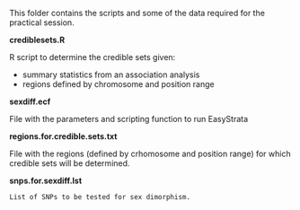 This folder contains the scripts and some of the data required for the practical session.

**crediblesets.R**
 
  R script to determine the credible sets given:
  - summary statistics from an association analysis
  - regions defined by chromosome and position range
  
 **sexdiff.ecf**
 
  File with the parameters and scripting function to run EasyStrata
  
 **regions.for.credible.sets.txt**
  
  File with the regions (defined by crhomosome and position range) for which credible sets will be determined.
  
  **snps.for.sexdiff.lst**
   
    List of SNPs to be tested for sex dimorphism.
 
